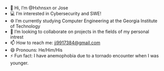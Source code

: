 - 👋 Hi, I’m @Hxhnsxn or Jose
- 💻 I’m interested in Cybersecurity and SWE!
- ⚙️ I’m currently studying Computer Engineering at the Georgia Institute of Technology
- 🤝 I’m looking to collaborate on projects in the fields of my personal intrest
- 📫 How to reach me: jj9917384@gmail.com
- 😄 Pronouns: He/Him/His
- ⚡ Fun fact: I have anemophobia due to a tornado encounter when I was younger.

<!---
Hxhnsxn/Hxhnsxn is a ✨ special ✨ repository because its `README.md` (this file) appears on your GitHub profile.
You can click the Preview link to take a look at your changes.
--->
